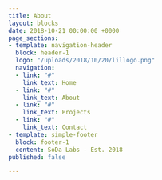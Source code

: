 ```yaml
---
title: About
layout: blocks
date: 2018-10-21 00:00:00 +0000
page_sections:
- template: navigation-header
  block: header-1
  logo: "/uploads/2018/10/20/lillogo.png"
  navigation:
  - link: "#"
    link_text: Home
  - link: "#"
    link_text: About
  - link: "#"
    link_text: Projects
  - link: "#"
    link_text: Contact
- template: simple-footer
  block: footer-1
  content: SoDa Labs - Est. 2018
published: false

---
```

